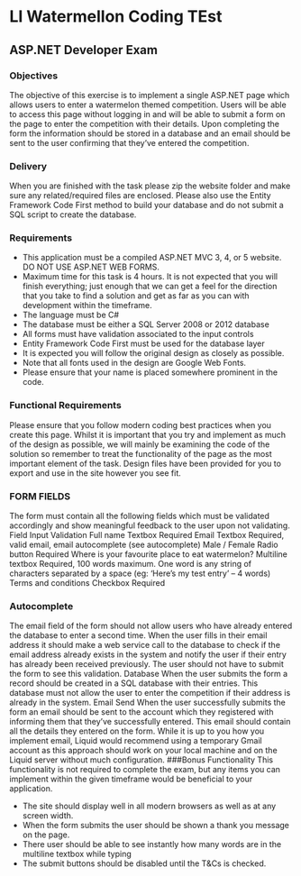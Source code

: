 # LI Watermellon Coding TEst

## ASP.NET Developer Exam
### Objectives
The objective of this exercise is to implement a single ASP.NET page which allows users to enter a
watermelon themed competition. Users will be able to access this page without logging in and will be able to
submit a form on the page to enter the competition with their details. Upon completing the form the
information should be stored in a database and an email should be sent to the user confirming that they’ve
entered the competition.
### Delivery
When you are finished with the task please zip the website folder and make sure any related/required files
are enclosed. Please also use the Entity Framework Code First method to build your database and do not
submit a SQL script to create the database.
### Requirements
- This application must be a compiled ASP.NET MVC 3, 4, or 5 website. DO NOT USE ASP.NET
WEB FORMS.
- Maximum time for this task is 4 hours. It is not expected that you will finish everything; just enough
that we can get a feel for the direction that you take to find a solution and get as far as you can with
development within the timeframe.
- The language must be C#
- The database must be either a SQL Server 2008 or 2012 database
- All forms must have validation associated to the input controls
- Entity Framework Code First must be used for the database layer
- It is expected you will follow the original design as closely as possible.
- Note that all fonts used in the design are Google Web Fonts.
- Please ensure that your name is placed somewhere prominent in the code.
### Functional Requirements
Please ensure that you follow modern coding best practices when you create this page. Whilst it is important
that you try and implement as much of the design as possible, we will mainly be examining the code of the
solution so remember to treat the functionality of the page as the most important element of the task. Design
files have been provided for you to export and use in the site however you see fit. 
### FORM FIELDS
The form must contain all the following fields which must be validated accordingly and show meaningful
feedback to the user upon not validating.
Field Input Validation
Full name Textbox Required
Email Textbox Required, valid email, email autocomplete (see autocomplete)
Male / Female Radio button Required
Where is your favourite
place to eat
watermelon?
Multiline
textbox
Required, 100 words maximum. One word is any string of
characters separated by a space (eg: ‘Here’s my test entry’ –
4 words)
Terms and conditions Checkbox Required
### Autocomplete
The email field of the form should not allow users who have already entered the database to enter a second
time. When the user fills in their email address it should make a web service call to the database to check if
the email address already exists in the system and notify the user if their entry has already been received
previously. The user should not have to submit the form to see this validation.
Database
When the user submits the form a record should be created in a SQL database with their entries. This
database must not allow the user to enter the competition if their address is already in the system.
Email Send
When the user successfully submits the form an email should be sent to the account which they registered
with informing them that they’ve successfully entered. This email should contain all the details they entered
on the form. While it is up to you how you implement email, Liquid would recommend using a temporary
Gmail account as this approach should work on your local machine and on the Liquid server without much
configuration.
###Bonus Functionality
This functionality is not required to complete the exam, but any items you can implement within the given
timeframe would be beneficial to your application.
- The site should display well in all modern browsers as well as at any screen width.
- When the form submits the user should be shown a thank you message on the page.
- There user should be able to see instantly how many words are in the multiline textbox while typing
- The submit buttons should be disabled until the T&Cs is checked.
